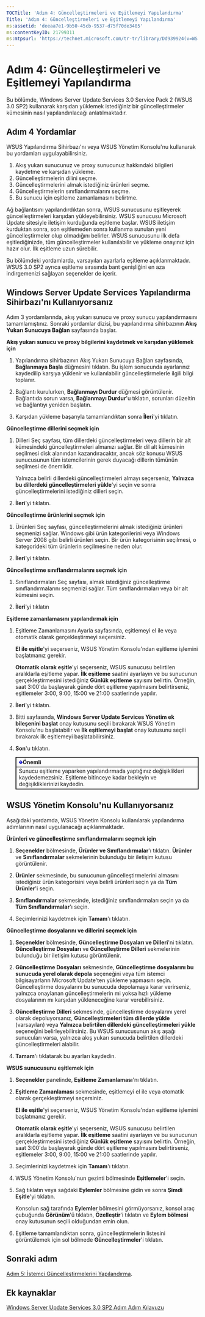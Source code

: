 ```yaml
---
TOCTitle: 'Adım 4: Güncelleştirmeleri ve Eşitlemeyi Yapılandırma'
Title: 'Adım 4: Güncelleştirmeleri ve Eşitlemeyi Yapılandırma'
ms:assetid: 'deeaa7e1-9b50-45cb-9537-d75f70de3405'
ms:contentKeyID: 21799311
ms:mtpsurl: 'https://technet.microsoft.com/tr-tr/library/Dd939924(v=WS.10)'
---
```


Adım 4: Güncelleştirmeleri ve Eşitlemeyi Yapılandırma
=====================================================

Bu bölümde, Windows Server Update Services 3.0 Service Pack 2 (WSUS 3.0 SP2) kullanarak karşıdan yüklemek istediğiniz bir güncelleştirmeler kümesinin nasıl yapılandırılacağı anlatılmaktadır.

Adım 4 Yordamlar
----------------

WSUS Yapılandırma Sihirbazı'nı veya WSUS Yönetim Konsolu'nu kullanarak bu yordamları uygulayabilirsiniz.

1.  Akış yukarı sunucunuz ve proxy sunucunuz hakkındaki bilgileri kaydetme ve karşıdan yükleme.
2.  Güncelleştirmelerin dilini seçme.
3.  Güncelleştirmelerini almak istediğiniz ürünleri seçme.
4.  Güncelleştirmelerin sınıflandırmalarını seçme.
5.  Bu sunucu için eşitleme zamanlamasını belirtme.

Ağ bağlantısını yapılandırdıktan sonra, WSUS sunucusunu eşitleyerek güncelleştirmeleri karşıdan yükleyebilirsiniz. WSUS sunucusu Microsoft Update sitesiyle iletişim kurduğunda eşitleme başlar. WSUS iletişim kurduktan sonra, son eşitlemeden sonra kullanıma sunulan yeni güncelleştirmeler olup olmadığını belirler. WSUS sunucusunu ilk defa eşitlediğinizde, tüm güncelleştirmeler kullanılabilir ve yükleme onayınız için hazır olur. İlk eşitleme uzun sürebilir.

Bu bölümdeki yordamlarda, varsayılan ayarlarla eşitleme açıklanmaktadır. WSUS 3.0 SP2 ayrıca eşitleme sırasında bant genişliğini en aza indirgemenizi sağlayan seçenekler de içerir.

Windows Server Update Services Yapılandırma Sihirbazı'nı Kullanıyorsanız
------------------------------------------------------------------------

Adım 3 yordamlarında, akış yukarı sunucu ve proxy sunucu yapılandırmasını tamamlamıştınız. Sonraki yordamlar dizisi, bu yapılandırma sihirbazının **Akış Yukarı Sunucuya Bağlan** sayfasında başlar.

**Akış yukarı sunucu ve proxy bilgilerini kaydetmek ve karşıdan yüklemek için**
1.  Yapılandırma sihirbazının Akış Yukarı Sunucuya Bağlan sayfasında, **Bağlanmaya Başla** düğmesini tıklatın. Bu işlem sonucunda ayarlarınız kaydedilip karşıya yüklenir ve kullanılabilir güncelleştirmelerle ilgili bilgi toplanır.

2.  Bağlantı kurulurken, **Bağlanmayı Durdur** düğmesi görüntülenir. Bağlantıda sorun varsa, **Bağlanmayı Durdur**'u tıklatın, sorunları düzeltin ve bağlantıyı yeniden başlatın.

3.  Karşıdan yükleme başarıyla tamamlandıktan sonra **İleri**'yi tıklatın.

**Güncelleştirme dillerini seçmek için**
1.  Dilleri Seç sayfası, tüm dillerdeki güncelleştirmeleri veya dillerin bir alt kümesindeki güncelleştirmeleri almanızı sağlar. Bir dil alt kümesinin seçilmesi disk alanından kazandıracaktır, ancak söz konusu WSUS sunucusunun tüm istemcilerinin gerek duyacağı dillerin tümünün seçilmesi de önemlidir.

    Yalnızca belirli dillerdeki güncelleştirmeleri almayı seçerseniz, **Yalnızca bu dillerdeki güncelleştirmeleri yükle**'yi seçin ve sonra güncelleştirmelerini istediğiniz dilleri seçin.

2.  **İleri**'yi tıklatın.

**Güncelleştirme ürünlerini seçmek için**
1.  Ürünleri Seç sayfası, güncelleştirmelerini almak istediğiniz ürünleri seçmenizi sağlar. Windows gibi ürün kategorilerini veya Windows Server 2008 gibi belirli ürünleri seçin. Bir ürün kategorisinin seçilmesi, o kategorideki tüm ürünlerin seçilmesine neden olur.

2.  **İleri**'yi tıklatın.

**Güncelleştirme sınıflandırmalarını seçmek için**
1.  Sınıflandırmaları Seç sayfası, almak istediğiniz güncelleştirme sınıflandırmalarını seçmenizi sağlar. Tüm sınıflandırmaları veya bir alt kümesini seçin.

2.  **İleri**'yi tıklatın

**Eşitleme zamanlamasını yapılandırmak için**
1.  Eşitleme Zamanlamasını Ayarla sayfasında, eşitlemeyi el ile veya otomatik olarak gerçekleştirmeyi seçersiniz.

    **El ile eşitle**'yi seçerseniz, WSUS Yönetim Konsolu'ndan eşitleme işlemini başlatmanız gerekir.

    **Otomatik olarak eşitle**'yi seçerseniz, WSUS sunucusu belirtilen aralıklarla eşitleme yapar. **İlk eşitleme** saatini ayarlayın ve bu sunucunun gerçekleştirmesini istediğiniz **Günlük eşitleme** sayısını belirtin. Örneğin, saat 3:00'da başlayarak günde dört eşitleme yapılmasını belirtirseniz, eşitlemeler 3:00, 9:00, 15:00 ve 21:00 saatlerinde yapılır.

2.  **İleri**'yi tıklatın.

3.  Bitti sayfasında, **Windows Server Update Services Yönetim ek bileşenini başlat** onay kutusunu seçili bırakarak WSUS Yönetim Konsolu'nu başlatabilir ve **İlk eşitlemeyi başlat** onay kutusunu seçili bırakarak ilk eşitlemeyi başlatabilirsiniz.

4.  **Son**'u tıklatın.

 
    <table style="border:1px solid black;">
    <colgroup>
    <col width="100%" />
    </colgroup>
    <thead>
    <tr class="header">
    <th style="border:1px solid black;" ><img src="images/Dd939924.Important(WS.10).gif" />Önemli</th>
    </tr>
    </thead>
    <tbody>
    <tr class="odd">
    <td style="border:1px solid black;">Sunucu eşitleme yaparken yapılandırmada yaptığınız değişiklikleri kaydedemezsiniz. Eşitleme bitinceye kadar bekleyin ve değişikliklerinizi kaydedin.
    </td>
    </tr>
    </tbody>
    </table>
 

WSUS Yönetim Konsolu'nu Kullanıyorsanız
---------------------------------------

Aşağıdaki yordamda, WSUS Yönetim Konsolu kullanılarak yapılandırma adımlarının nasıl uygulanacağı açıklanmaktadır.

**Ürünleri ve güncelleştirme sınıflandırmalarını seçmek için**
1.  **Seçenekler** bölmesinde, **Ürünler ve Sınıflandırmalar**'ı tıklatın. **Ürünler** ve **Sınıflandırmalar** sekmelerinin bulunduğu bir iletişim kutusu görüntülenir.

2.  **Ürünler** sekmesinde, bu sunucunun güncelleştirmelerini almasını istediğiniz ürün kategorisini veya belirli ürünleri seçin ya da **Tüm Ürünler**'i seçin.

3.  **Sınıflandırmalar** sekmesinde, istediğiniz sınıflandırmaları seçin ya da **Tüm Sınıflandırmalar**'ı seçin.

4.  Seçimlerinizi kaydetmek için **Tamam**'ı tıklatın.

**Güncelleştirme dosyalarını ve dillerini seçmek için**
1.  **Seçenekler** bölmesinde, **Güncelleştirme Dosyaları ve Dilleri**'ni tıklatın. **Güncelleştirme Dosyaları** ve **Güncelleştirme Dilleri** sekmelerinin bulunduğu bir iletişim kutusu görüntülenir.

2.  **Güncelleştirme Dosyaları** sekmesinde, **Güncelleştirme dosyalarını bu sunucuda yerel olarak depola** seçeneğini veya tüm istemci bilgisayarların Microsoft Update'ten yükleme yapmasını seçin. Güncelleştirme dosyalarını bu sunucuda depolamaya karar verirseniz, yalnızca onaylanan güncelleştirmelerin mi yoksa hızlı yükleme dosyalarının mı karşıdan yükleneceğine karar verebilirsiniz.

3.  **Güncelleştirme Dilleri** sekmesinde, güncelleştirme dosyalarını yerel olarak depoluyorsanız, **Güncelleştirmeleri tüm dillerde yükle** (varsayılan) veya **Yalnızca belirtilen dillerdeki güncelleştirmeleri yükle** seçeneğini belirleyebilirsiniz. Bu WSUS sunucusunun akış aşağı sunucuları varsa, yalnızca akış yukarı sunucuda belirtilen dillerdeki güncelleştirmeleri alabilir.

4.  **Tamam**'ı tıklatarak bu ayarları kaydedin.

**WSUS sunucusunu eşitlemek için**
1.  **Seçenekler** panelinde, **Eşitleme Zamanlaması**'nı tıklatın.

2.  **Eşitleme Zamanlaması** sekmesinde, eşitlemeyi el ile veya otomatik olarak gerçekleştirmeyi seçersiniz.

    **El ile eşitle**'yi seçerseniz, WSUS Yönetim Konsolu'ndan eşitleme işlemini başlatmanız gerekir.

    **Otomatik olarak eşitle**'yi seçerseniz, WSUS sunucusu belirtilen aralıklarla eşitleme yapar. **İlk eşitleme** saatini ayarlayın ve bu sunucunun gerçekleştirmesini istediğiniz **Günlük eşitleme** sayısını belirtin. Örneğin, saat 3:00'da başlayarak günde dört eşitleme yapılmasını belirtirseniz, eşitlemeler 3:00, 9:00, 15:00 ve 21:00 saatlerinde yapılır.

3.  Seçimlerinizi kaydetmek için **Tamam**'ı tıklatın.

4.  WSUS Yönetim Konsolu'nun gezinti bölmesinde **Eşitlemeler**'i seçin.

5.  Sağ tıklatın veya sağdaki **Eylemler** bölmesine gidin ve sonra **Şimdi Eşitle**'yi tıklatın.

    Konsolun sağ tarafında **Eylemler** bölmesini görmüyorsanız, konsol araç çubuğunda **Görünüm**'ü tıklatın, **Özelleştir**'i tıklatın ve **Eylem bölmesi** onay kutusunun seçili olduğundan emin olun.

6.  Eşitleme tamamlandıktan sonra, güncelleştirmelerin listesini görüntülemek için sol bölmede **Güncelleştirmeler**'i tıklatın.

Sonraki adım
------------

[Adım 5: İstemci Güncelleştirmelerini Yapılandırma](https://technet.microsoft.com/5ae60ead-3e94-456c-a692-c0f193ea5d5a).

Ek kaynaklar
------------

[Windows Server Update Services 3.0 SP2 Adım Adım Kılavuzu](https://technet.microsoft.com/4b504edc-93b3-45b0-a7e8-d0107f1a4442)
